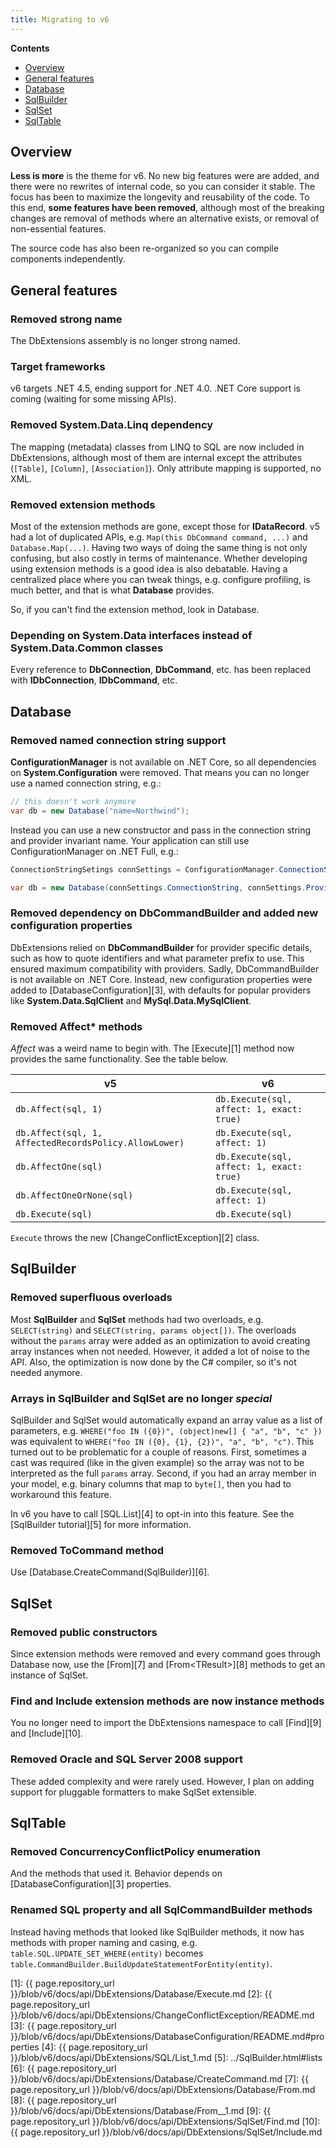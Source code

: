 ```yaml
---
title: Migrating to v6
---
```


**Contents**

- [Overview](#overview)
- [General features](#general-features)
- [Database](#database)
- [SqlBuilder](#sqlbuilder)
- [SqlSet](#sqlset)
- [SqlTable](#sqltable)

Overview
--------
**Less is more** is the theme for v6. No new big features were are added, and there were no rewrites of internal code, so you can consider it stable. The focus has been to maximize the longevity and reusability of the code. To this end, **some features have been removed**, although most of the breaking changes are removal of methods where an alternative exists, or removal of non-essential features.

The source code has also been re-organized so you can compile components independently.

General features
----------------

### Removed strong name

The DbExtensions assembly is no longer strong named.

### Target frameworks

v6 targets .NET 4.5, ending support for .NET 4.0. .NET Core support is coming (waiting for some missing APIs).

### Removed System.Data.Linq dependency

The mapping (metadata) classes from LINQ to SQL are now included in DbExtensions, although most of them are internal except the attributes (`[Table]`, `[Column]`, `[Association]`). Only attribute mapping is supported, no XML.

### Removed extension methods

Most of the extension methods are gone, except those for **IDataRecord**. v5 had a lot of duplicated APIs, e.g. `Map(this DbCommand command, ...)` and `Database.Map(...)`. Having two ways of doing the same thing is not only confusing, but also costly in terms of maintenance. Whether developing using extension methods is a good idea is also debatable. Having a centralized place where you can tweak things, e.g. configure profiling, is much better, and that is what **Database** provides.

So, if you can't find the extension method, look in Database.

### Depending on System.Data interfaces instead of System.Data.Common classes

Every reference to **DbConnection**, **DbCommand**, etc. has been replaced with **IDbConnection**, **IDbCommand**, etc.

Database
--------

### Removed named connection string support

**ConfigurationManager** is not available on .NET Core, so all dependencies on **System.Configuration** were removed. That means you can no longer use a named connection string, e.g.:

```csharp
// this doesn't work anymore
var db = new Database("name=Northwind");
```

Instead you can use a new constructor and pass in the connection string and provider invariant name. Your application can still use ConfigurationManager on .NET Full, e.g.:

```csharp
ConnectionStringSetings connSettings = ConfigurationManager.ConnectionStrings["Northwind"];

var db = new Database(connSettings.ConnectionString, connSettings.ProviderName);
```

### Removed dependency on DbCommandBuilder and added new configuration properties

DbExtensions relied on **DbCommandBuilder** for provider specific details, such as how to quote identifiers and what parameter prefix to use. This ensured maximum compatibility with providers. Sadly, DbCommandBuilder is not available on .NET Core. Instead, new configuration properties were added to [DatabaseConfiguration][3], with defaults for popular providers like **System.Data.SqlClient** and **MySql.Data.MySqlClient**.

### Removed Affect* methods

*Affect* was a weird name to begin with. The [Execute][1] method now provides the same functionality. See the table below.

v5                                                    | v6
----------------------------------------------------- | -----------------------------------------
`db.Affect(sql, 1)`                                   | `db.Execute(sql, affect: 1, exact: true)`
`db.Affect(sql, 1, AffectedRecordsPolicy.AllowLower)` | `db.Execute(sql, affect: 1)`
`db.AffectOne(sql)`                                   | `db.Execute(sql, affect: 1, exact: true)`
`db.AffectOneOrNone(sql)`                             | `db.Execute(sql, affect: 1)`
`db.Execute(sql)`                                     | `db.Execute(sql)`

`Execute` throws the new [ChangeConflictException][2] class.

SqlBuilder
----------

### Removed superfluous overloads

Most **SqlBuilder** and **SqlSet** methods had two overloads, e.g. `SELECT(string)` and `SELECT(string, params object[])`. The overloads without the `params` array were added as an optimization to avoid creating array instances when not needed. However, it added a lot of noise to the API. Also, the optimization is now done by the C# compiler, so it's not needed anymore.

### Arrays in SqlBuilder and SqlSet are no longer *special*

SqlBuilder and SqlSet would automatically expand an array value as a list of parameters, e.g. `WHERE("foo IN ({0})", (object)new[] { "a", "b", "c" })` was equivalent to `WHERE("foo IN ({0}, {1}, {2})", "a", "b", "c")`. This turned out to be problematic for a couple of reasons. First, sometimes a cast was required (like in the given example) so the array was not to be interpreted as the full `params` array. Second, if you had an array member in your model, e.g. binary columns that map to `byte[]`, then you had to workaround this feature.

In v6 you have to call [SQL.List][4] to opt-in into this feature. See the [SqlBuilder tutorial][5] for more information.

### Removed ToCommand method

Use [Database.CreateCommand(SqlBuilder)][6].

SqlSet
------

### Removed public constructors

Since extension methods were removed and every command goes through Database now, use the [From][7] and [From&lt;TResult>][8] methods to get an instance of SqlSet.

### Find and Include extension methods are now instance methods

You no longer need to import the DbExtensions namespace to call [Find][9] and [Include][10].

### Removed Oracle and SQL Server 2008 support

These added complexity and were rarely used. However, I plan on adding support for pluggable formatters to make SqlSet extensible.

SqlTable
--------

### Removed ConcurrencyConflictPolicy enumeration

And the methods that used it. Behavior depends on [DatabaseConfiguration][3] properties.

### Renamed SQL property and all SqlCommandBuilder methods

Instead having methods that looked like SqlBuilder methods, it now has methods with proper naming and casing, e.g. `table.SQL.UPDATE_SET_WHERE(entity)` becomes `table.CommandBuilder.BuildUpdateStatementForEntity(entity)`.

[1]: {{ page.repository_url }}/blob/v6/docs/api/DbExtensions/Database/Execute.md
[2]: {{ page.repository_url }}/blob/v6/docs/api/DbExtensions/ChangeConflictException/README.md
[3]: {{ page.repository_url }}/blob/v6/docs/api/DbExtensions/DatabaseConfiguration/README.md#properties
[4]: {{ page.repository_url }}/blob/v6/docs/api/DbExtensions/SQL/List_1.md
[5]: ../SqlBuilder.html#lists
[6]: {{ page.repository_url }}/blob/v6/docs/api/DbExtensions/Database/CreateCommand.md
[7]: {{ page.repository_url }}/blob/v6/docs/api/DbExtensions/Database/From.md
[8]: {{ page.repository_url }}/blob/v6/docs/api/DbExtensions/Database/From__1.md
[9]: {{ page.repository_url }}/blob/v6/docs/api/DbExtensions/SqlSet/Find.md
[10]: {{ page.repository_url }}/blob/v6/docs/api/DbExtensions/SqlSet/Include.md
